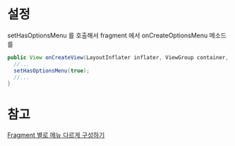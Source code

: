 # 설정
setHasOptionsMenu 를 호출해서 fragment 에서 onCreateOptionsMenu 메소드를
```java
public View onCreateView(LayoutInflater inflater, ViewGroup container, Bundle savedInstanceState) {
  //...
  setHasOptionsMenu(true);
  //...
}
```



# 참고
[Fragment 별로 메뉴 다르게 구성하기](http://gwpark.tistory.com/1993)
